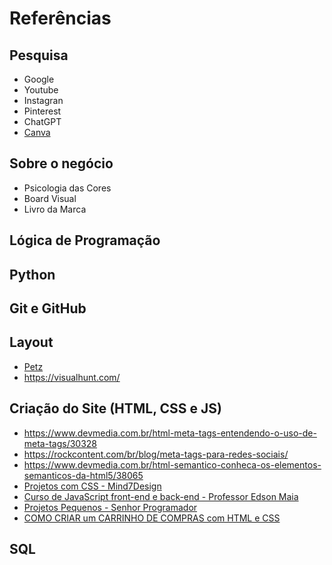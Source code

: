 # Referências

## Pesquisa
* Google
* Youtube
* Instagran
* Pinterest
* ChatGPT
* [Canva](https://www.canva.com/)

## Sobre o negócio
* Psicologia das Cores
* Board Visual
* Livro da Marca

## Lógica de Programação

## Python

## Git e GitHub

## Layout
* [Petz](https://www.petz.com.br/)
* https://visualhunt.com/

## Criação do Site (HTML, CSS e JS)
* https://www.devmedia.com.br/html-meta-tags-entendendo-o-uso-de-meta-tags/30328
* https://rockcontent.com/br/blog/meta-tags-para-redes-sociais/
* https://www.devmedia.com.br/html-semantico-conheca-os-elementos-semanticos-da-html5/38065
* [Projetos com CSS - Mind7Design](https://www.youtube.com/playlist?list=PLS8oMGw0-qC3xhZX7hoZsQi6kPy3_3YE0)
* [Curso de JavaScript front-end e back-end - Professor Edson Maia](https://www.youtube.com/playlist?list=PLnex8IkmReXxZEXje06kW1uCwm5iC8M_Z)
* [Projetos Pequenos - Senhor Programador](https://www.youtube.com/playlist?list=PLNb8WhOkH6MXqoqce6u2Cry46E9tzBDUK)
* [COMO CRIAR um CARRINHO DE COMPRAS com HTML e CSS](https://www.youtube.com/watch?v=8VjsyeMo9-A)

## SQL


